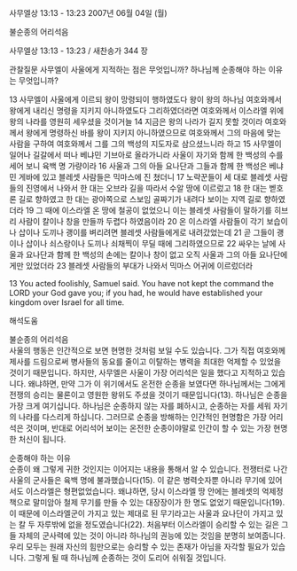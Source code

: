 사무엘상 13:13 - 13:23 
2007년 06월 04일 (월)

불순종의 어리석음



사무엘상 13:13 - 13:23 / 새찬송가 344 장


관찰질문
사무엘이 사울에게 지적하는 점은 무엇입니까?
하나님께 순종해야 하는 이유는 무엇입니까?

13 사무엘이 사울에게 이르되 왕이 망령되이 행하였도다 왕이 왕의 하나님 여호와께서 왕에게 내리신 명령을 지키지 아니하였도다 그리하였더라면 여호와께서 이스라엘 위에 왕의 나라를 영원히 세우셨을 것이거늘 14 지금은 왕의 나라가 길지 못할 것이라 여호와께서 왕에게 명령하신 바를 왕이 지키지 아니하였으므로 여호와께서 그의 마음에 맞는 사람을 구하여 여호와께서 그를 그의 백성의 지도자로 삼으셨느니라 하고 15 사무엘이 일어나 길갈에서 떠나 베냐민 기브아로 올라가니라 사울이 자기와 함께 한 백성의 수를 세어 보니 육백 명 가량이라 16 사울과 그의 아들 요나단과 그들과 함께 한 백성은 베냐민 게바에 있고 블레셋 사람들은 믹마스에 진 쳤더니 17 노략꾼들이 세 대로 블레셋 사람들의 진영에서 나와서 한 대는 오브라 길을 따라서 수알 땅에 이르렀고 18 한 대는 벧호론 길로 향하였고 한 대는 광야쪽으로 스보임 골짜기가 내려다 보이는 지역 길로 향하였더라 19 그 때에 이스라엘 온 땅에 철공이 없었으니 이는 블레셋 사람들이 말하기를 히브리 사람이 칼이나 창을 만들까 두렵다 하였음이라 20 온 이스라엘 사람들이 각기 보습이나 삽이나 도끼나 괭이를 벼리려면 블레셋 사람들에게로 내려갔었는데 21 곧 그들이 괭이나 삽이나 쇠스랑이나 도끼나 쇠채찍이 무딜 때에 그리하였으므로 22 싸우는 날에 사울과 요나단과 함께 한 백성의 손에는 칼이나 창이 없고 오직 사울과 그의 아들 요나단에게만 있었더라 23 블레셋 사람들의 부대가 나와서 믹마스 어귀에 이르렀더라 

13 You acted foolishly, Samuel said. You have not kept the command the LORD your God gave you; if you had, he would have established your kingdom over Israel for all time.

해석도움





불순종의 어리석음  
사울의 행동은 인간적으로 보면 현명한 것처럼 보일 수도 있습니다. 그가 직접 여호와께 제사를 드림으로써 병사들의 동요를 줄이고 이탈하는 병력을 최대한 억제할 수 있었을 것이기 때문입니다. 하지만, 사무엘은 사울이 가장 어리석은 일을 했다고 지적하고 있습니다. 왜냐하면, 만약 그가 이 위기에서도 온전한 순종을 보였다면 하나님께서는 그에게 전쟁의 승리는 물론이고 영원한 왕위도 주셨을 것이기 때문입니다(13). 하나님은 순종을 가장 크게 여기십니다. 하나님은 순종하지 않는 자를 폐하시고, 순종하는 자를 세워 자기의 나라를 다스리게 하십니다. 그러므로 순종을 방해하는 인간적인 현명함은 가장 어리석은 것이며, 반대로 어리석어 보이는 온전한 순종이야말로 인간이 할 수 있는 가장 현명한 처신이 됩니다.  

순종해야 하는 이유  
순종이 왜 그렇게 귀한 것인지는 이어지는 내용을 통해서 알 수 있습니다. 전쟁터로 나간 사울의 군사들은 육백 명에 불과했습니다(15). 이 같은 병력숫자뿐 아니라 무기에 있어서도 이스라엘은 형편없었습니다. 왜냐하면, 당시 이스라엘 땅 안에는 블레셋의 억제정책으로 말미암아 철제 무기를 만들 수 있는 대장장이가 한 명도 없었기 때문입니다(19). 이 때문에 이스라엘군이 가지고 있는 제대로 된 무기라고는 사울과 요나단이 가지고 있는 칼 두 자루밖에 없을 정도였습니다(22). 처음부터 이스라엘이 승리할 수 있는 길은 그들 자체의 군사력에 있는 것이 아니라 하나님의 권능에 있는 것임을 분명히 보여줍니다. 우리 모두는 원래 자신의 힘만으로는 승리할 수 있는 존재가 아님을 자각할 필요가 있습니다. 그렇게 될 때 하나님께 순종하는 것이 도리어 쉬워질 것입니다.